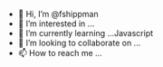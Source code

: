 - 👋 Hi, I’m @fshippman
- 👀 I’m interested in ...
- 🌱 I’m currently learning ...Javascript
- 💞️ I’m looking to collaborate on ...
- 📫 How to reach me ...

<!---
fshippman/fshippman is a ✨ special ✨ repository because its `README.md` (this file) appears on your GitHub profile.
You can click the Preview link to take a look at your changes.
--->
